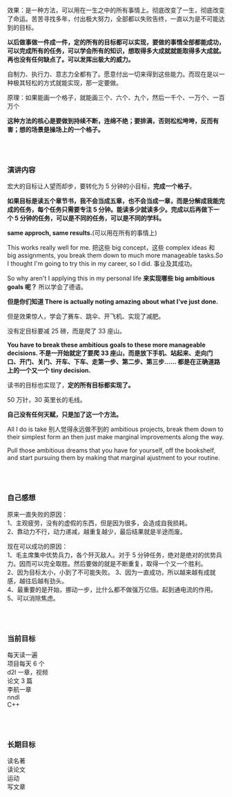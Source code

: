 
效果：是一种方法，可以用在一生之中的所有事情上。彻底改变了一生，彻底改变了命运。苦苦寻找多年，付出极大努力，全部都以失败告终，一直以为是不可能达到的目标。  

**以后做事做一件成一件，定的所有的目标都可以实现，要做的事情全部都能成功，可以完成所有的任务，可以学会所有的知识，想取得多大成就就能取得多大成就。再也没有任何缺点了。可以发挥出极大的威力。**  

自制力、执行力、意志力全都有了。愿意付出一切来得到这些能力。而现在是以一种极其轻松的方式就能实现，那一定要做。  


原理：如果能画一个格子，就能画三个、六个、九个，然后一千个、一万个、一百万个  

**这种方法的核心是要做到持续不断，连绵不绝；要排满，否则松松垮垮，反而有害；想的场景是操场上的一个格子。**  

<br><br>
### 演讲内容

宏大的目标让人望而却步，要转化为 5 分钟的小目标，**完成一个格子**。  

**如果目标是读五个章节书，我不会当成五章，也不会当成一章，而是分解成我能完成的任务，每个任务只需要专注 5 分钟。能读多少就读多少。完成以后再做下一个 5 分钟的任务，可以是不同的任务，可以是不同的学科。**  

**same approch, same results.**(可以用在所有的事情上)  

This works really well for me. 把这些 big concept，这些 complex ideas 和 big assignments, you break them down to much more manageable tasks.So I thought I'm going to try this in my career, so I did. 事业及其成功。

So why aren't I applying this in my personal life **来实现哪些 big ambitious goals 呢？** 所以学会了德语。  

**但是你们知道 There is actually noting amazing about what I've just done.**  

但是效果惊人，学会了赛车、跳伞、开飞机、实现了减肥。  

没有定目标要减 25 磅，而是爬了 33 座山。  

**You have to break these ambitious goals to these more manageable decisions. 不是一开始就定了要爬 33 座山，而是放下手机、站起来、走向门口、开门、关门、开车、下车、走第一步、第二步、第三步...... 都是在正确道路上的一个又一个 tiny decision.**  

读书的目标也实现了，**定的所有目标都实现了。**  

50 万针，30 英里长的毛线。  

**自己没有任何天赋，只是加了这一个方法。**

All I do is take 别人觉得永远做不到的 ambitious projects, break them down to their simplest form an then just make marginal improvements along the way.  

Pull those ambitious dreams that you have for yourself, off the bookshelf, and start pursuing them by making that marginal ajustment to your routine.  

<br><br>
### 自己感想
原来一直失败的原因：  
1、主观疲劳，没有的虚假的东西，但是因为很多，会造成自我损耗。  
2、靠动力不行，动力递减，越重复越少，最后结果就是半途而废。  

现在可以成功的原因：  
1、毛主席集中优势兵力，各个歼灭敌人。对于 5 分钟任务，绝对是绝对的优势兵力。因而可以完全取胜。然后要做的就是不断重复，取得一个又一个胜利。  
2、因为目标太小，小到了不可能失败。
3、因为一直成功，所以越来越有成就感，越往后越有劲头。  
4、最重要的是开始，挪动一步，比什么都不做强万亿倍。起到通电流的作用。  
5、可以消除焦虑。  


<br><br>
### 当前目标
每天读一遍  
项目每天 6 个  
d2l 一章，视频  
论文 3 篇  
李航一章  
nndl  
C++  

<br><br>
### 长期目标  
读名著  
读论文  
运动  
写文章  



